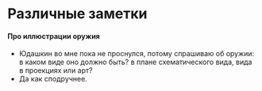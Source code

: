 # Различные заметки


#### Про иллюстрации оружия

- Юдашкин во мне пока не проснулся, потому спрашиваю об оружии: в каком виде оно должно быть? в плане схематического вида, вида в проекциях или арт?
- Да как сподpучнее.
